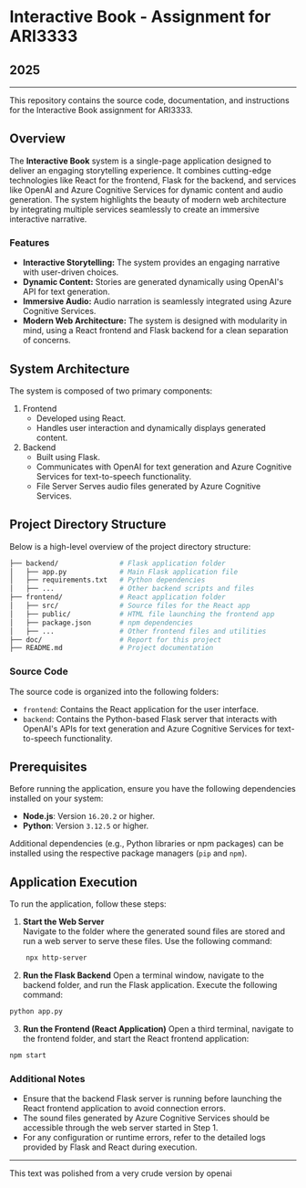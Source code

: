 # Interactive Book - Assignment for ARI3333

## 2025  

---

This repository contains the source code, documentation, and instructions for the Interactive Book assignment for ARI3333.

## Overview  

The **Interactive Book** system is a single-page application designed to deliver an engaging storytelling experience. It combines cutting-edge technologies like React for the frontend, Flask for the backend, and services like OpenAI and Azure Cognitive Services for dynamic content and audio generation. The system highlights the beauty of modern web architecture by integrating multiple services seamlessly to create an immersive interactive narrative.

### Features

- **Interactive Storytelling:** The system provides an engaging narrative with user-driven choices.
- **Dynamic Content:** Stories are generated dynamically using OpenAI's API for text generation.
- **Immersive Audio:** Audio narration is seamlessly integrated using Azure Cognitive Services.
- **Modern Web Architecture:** The system is designed with modularity in mind, using a React frontend and Flask backend for a clean separation of concerns.


## System Architecture

The system is composed of two primary components:

1. Frontend
    - Developed using React.
    - Handles user interaction and dynamically displays generated content.
2. Backend
    - Built using Flask.
    - Communicates with OpenAI for text generation and Azure Cognitive Services for text-to-speech functionality.
    - File Server Serves audio files generated by Azure Cognitive Services.

## Project Directory Structure

Below is a high-level overview of the project directory structure:

```bash
├── backend/               # Flask application folder  
│   ├── app.py             # Main Flask application file  
│   ├── requirements.txt   # Python dependencies  
│   ├── ...                # Other backend scripts and files
├── frontend/              # React application folder  
│   ├── src/               # Source files for the React app  
│   ├── public/            # HTML file launching the frontend app
│   ├── package.json       # npm dependencies  
│   ├── ...                # Other frontend files and utilities  
├── doc/                   # Report for this project
├── README.md              # Project documentation  
```

### Source Code  

The source code is organized into the following folders:  

- `frontend`: Contains the React application for the user interface.  
- `backend`: Contains the Python-based Flask server that interacts with OpenAI's APIs for text generation and Azure Cognitive Services for text-to-speech functionality.  

## Prerequisites  

Before running the application, ensure you have the following dependencies installed on your system:  

- **Node.js**: Version `16.20.2` or higher.  
- **Python**: Version `3.12.5` or higher.  

Additional dependencies (e.g., Python libraries or npm packages) can be installed using the respective package managers (`pip` and `npm`).

## Application Execution  

To run the application, follow these steps:  

1. **Start the Web Server**  
   Navigate to the folder where the generated sound files are stored and run a web server to serve these files. Use the following command:  

```bash
    npx http-server  
```

2. **Run the Flask Backend**
Open a terminal window, navigate to the backend folder, and run the Flask application.
Execute the following command:

```bash
python app.py  
```

3. **Run the Frontend (React Application)**
Open a third terminal, navigate to the frontend folder, and start the React frontend application:

```bash
npm start  
```

### Additional Notes

- Ensure that the backend Flask server is running before launching the React frontend application to avoid connection errors.
- The sound files generated by Azure Cognitive Services should be accessible through the web server started in Step 1.
- For any configuration or runtime errors, refer to the detailed logs provided by Flask and React during execution.



---

This text was polished from a very crude version by openai
